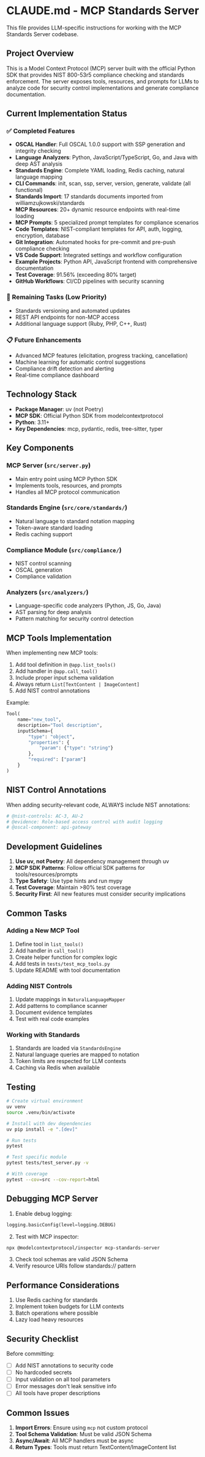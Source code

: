 # CLAUDE.md - MCP Standards Server

This file provides LLM-specific instructions for working with the MCP Standards Server codebase.

## Project Overview

This is a Model Context Protocol (MCP) server built with the official Python SDK that provides NIST 800-53r5 compliance checking and standards enforcement. The server exposes tools, resources, and prompts for LLMs to analyze code for security control implementations and generate compliance documentation.

## Current Implementation Status

### ✅ Completed Features
- **OSCAL Handler**: Full OSCAL 1.0.0 support with SSP generation and integrity checking
- **Language Analyzers**: Python, JavaScript/TypeScript, Go, and Java with deep AST analysis
- **Standards Engine**: Complete YAML loading, Redis caching, natural language mapping
- **CLI Commands**: init, scan, ssp, server, version, generate, validate (all functional)
- **Standards Import**: 17 standards documents imported from williamzujkowski/standards
- **MCP Resources**: 20+ dynamic resource endpoints with real-time loading
- **MCP Prompts**: 5 specialized prompt templates for compliance scenarios
- **Code Templates**: NIST-compliant templates for API, auth, logging, encryption, database
- **Git Integration**: Automated hooks for pre-commit and pre-push compliance checking
- **VS Code Support**: Integrated settings and workflow configuration
- **Example Projects**: Python API, JavaScript frontend with comprehensive documentation
- **Test Coverage**: 91.56% (exceeding 80% target)
- **GitHub Workflows**: CI/CD pipelines with security scanning

### 🚧 Remaining Tasks (Low Priority)
- Standards versioning and automated updates
- REST API endpoints for non-MCP access
- Additional language support (Ruby, PHP, C++, Rust)

### 📋 Future Enhancements
- Advanced MCP features (elicitation, progress tracking, cancellation)
- Machine learning for automatic control suggestions
- Compliance drift detection and alerting
- Real-time compliance dashboard

## Technology Stack

- **Package Manager**: uv (not Poetry)
- **MCP SDK**: Official Python SDK from modelcontextprotocol
- **Python**: 3.11+
- **Key Dependencies**: mcp, pydantic, redis, tree-sitter, typer

## Key Components

### MCP Server (`src/server.py`)
- Main entry point using MCP Python SDK
- Implements tools, resources, and prompts
- Handles all MCP protocol communication

### Standards Engine (`src/core/standards/`)
- Natural language to standard notation mapping
- Token-aware standard loading
- Redis caching support

### Compliance Module (`src/compliance/`)
- NIST control scanning
- OSCAL generation
- Compliance validation

### Analyzers (`src/analyzers/`)
- Language-specific code analyzers (Python, JS, Go, Java)
- AST parsing for deep analysis
- Pattern matching for security control detection

## MCP Tools Implementation

When implementing new MCP tools:

1. Add tool definition in `@app.list_tools()`
2. Add handler in `@app.call_tool()`
3. Include proper input schema validation
4. Always return `List[TextContent | ImageContent]`
5. Add NIST control annotations

Example:
```python
Tool(
    name="new_tool",
    description="Tool description",
    inputSchema={
        "type": "object",
        "properties": {
            "param": {"type": "string"}
        },
        "required": ["param"]
    }
)
```

## NIST Control Annotations

When adding security-relevant code, ALWAYS include NIST annotations:

```python
# @nist-controls: AC-3, AU-2
# @evidence: Role-based access control with audit logging
# @oscal-component: api-gateway
```

## Development Guidelines

1. **Use uv, not Poetry**: All dependency management through uv
2. **MCP SDK Patterns**: Follow official SDK patterns for tools/resources/prompts
3. **Type Safety**: Use type hints and run mypy
4. **Test Coverage**: Maintain >80% test coverage
5. **Security First**: All new features must consider security implications

## Common Tasks

### Adding a New MCP Tool
1. Define tool in `list_tools()`
2. Add handler in `call_tool()`
3. Create helper function for complex logic
4. Add tests in `tests/test_mcp_tools.py`
5. Update README with tool documentation

### Adding NIST Controls
1. Update mappings in `NaturalLanguageMapper`
2. Add patterns to compliance scanner
3. Document evidence templates
4. Test with real code examples

### Working with Standards
1. Standards are loaded via `StandardsEngine`
2. Natural language queries are mapped to notation
3. Token limits are respected for LLM contexts
4. Caching via Redis when available

## Testing

```bash
# Create virtual environment
uv venv
source .venv/bin/activate

# Install with dev dependencies
uv pip install -e ".[dev]"

# Run tests
pytest

# Test specific module
pytest tests/test_server.py -v

# With coverage
pytest --cov=src --cov-report=html
```

## Debugging MCP Server

1. Enable debug logging:
```python
logging.basicConfig(level=logging.DEBUG)
```

2. Test with MCP inspector:
```bash
npx @modelcontextprotocol/inspector mcp-standards-server
```

3. Check tool schemas are valid JSON Schema
4. Verify resource URIs follow standards:// pattern

## Performance Considerations

1. Use Redis caching for standards
2. Implement token budgets for LLM contexts
3. Batch operations where possible
4. Lazy load heavy resources

## Security Checklist

Before committing:
- [ ] Add NIST annotations to security code
- [ ] No hardcoded secrets
- [ ] Input validation on all tool parameters
- [ ] Error messages don't leak sensitive info
- [ ] All tools have proper descriptions

## Common Issues

1. **Import Errors**: Ensure using `mcp` not custom protocol
2. **Tool Schema Validation**: Must be valid JSON Schema
3. **Async/Await**: All MCP handlers must be async
4. **Return Types**: Tools must return TextContent/ImageContent list